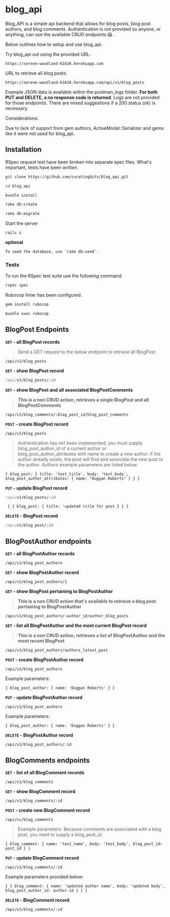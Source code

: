 
# blog_api

Blog_API is a simple api backend that allows for blog posts, blog post authors, and blog comments. Authentication is not provided so anyone, or anything, can use the available CRUD endpoints :scream: .

Below outlines how to setup and use blog_api.

Try blog_api out using the provided URL:

```
https://serene-woodland-61626.herokuapp.com
```

URL to retrieve all blog posts:

```
https://serene-woodland-61626.herokuapp.com/api/v1/blog_posts
```

Example JSON data is available within the postman_logs folder. **For both PUT and DELETE, a no response code is returned**. Logs are not provided for those endpoints. There are mixed suggestions if a 200 status (ok) is necessary.

Considerations:

 Due to lack of support from gem authors, ActiveModel::Serializer and gems like it were not used for blog_api.


Installation
------------

 RSpec request test have been broken into separate spec files. What's important, tests have been written.

```bash
git clone https://github.com/curatingbits/blog_api.git
```

```bash
cd blog_api
```

```bash
bundle install
```

```bash
rake db:create
```

```bash
rake db:migrate
```
Start the server

```
rails s
```

**optional**
```bash
To seed the database, use `rake db:seed`.
```

### Tests

To run the RSpec test suite use the following command:

```bash
rspec spec
```

Rubocop linter has been configured.

```bash
gem install rubocop
```

```bash
bundle exec rubocop
```

## BlogPost Endpoints

**`GET` - all BlogPost records**

 > Send a GET request to the below endpoint to retrieve all BlogPost.

 ```
 /api/v1/blog_posts
 ```

**`GET` - show BlogPost record**
```ruby
/api/v1/blog_posts/:id
```

**`GET` - show BlogPost and all associated BlogPostComments**

> **This is a non CRUD action, retrieves a single BlogPost and all BlogPostComments**

```
/api/v1/blog_comments/:blog_post_id/blog_post_comments
```


**`POST` - create BlogPost record**

```
/api/v1/blog_posts
```

> Authentication has not been implemented, you must supply blog_post_author_id of a current author or blog_post_author_attributes with name to create a new author. If the author already exists, the post will find and associate the new post to the author. Authors example parameters are listed below.

```
{ blog_post: { title: 'test_title', body: 'test_body', blog_post_author_attributes: { name: "Duggan Roberts" } } }
```

**`PUT` - update BlogPost record**

```ruby
/api/v1/blog_posts/:id
```

```
 { { blog_post: { title: 'updated title for post } } }
```
 **`DELETE` - BlogPost record**

 ```ruby
 /api/v1/blog_post/:id
 ```

## BlogPostAuthor endpoints

**`GET` - all BlogPostAuthor records**

```
/api/v1/blog_post_authors
```

**`GET` - show BlogPostAuthor record**

```
/api/v1/blog_post_authors/1
```

**`GET` - show BlogPost pertaining to BlogPostAuthor**

> **This is a non CRUD action that's available to retrieve a blog post pertaining to BlogPostAuthor**

```
/api/v1/blog_post_authors/:author_id/author_blog_posts
```

**`GET` - list all BlogPostAuthor and the most current BlogPost record**

> **This is a non CRUD action, retrieves a list of BlogPostAuthor and the most recent BlogPost**

```
/api/v1/blog_post_authors/authors_latest_post
```


**`POST` - create BlogPostAuthor record**

```
/api/v1/blog_post_authors
```

Example parameters:

```
{ blog_post_author: { name: 'Duggan Roberts' } }
```

**`PUT` - update BlogPostAuthor record**

```
/api/v1/blog_post_authors
```

Example parameters:

```
{ blog_post_author: { name: 'Duggan Roberts' } }
```

**`DELETE` - BlogPostAuthor record**

```
/api/v1/blog_post_authors/:id
```

## BlogComments endpoints

**`GET` - list of all BlogComment records**

```
/api/v1/blog_comments
```

**`GET` - show BlogComment record**

```
/api/v1/blog_comments/:id
```

**`POST` - create new BlogComment record**

```
/api/vi/blog_comments
```
> Example parameters:
> Because comments are associated with a blog post, you need to supply a blog_post_id.


```
{ blog_comment: { name: 'test_name', body: 'test_body', blog_post_id: post_id } }
```

**`PUT` - update BlogComment record**

`/api/v1/blog_comments/:id`

Example parameters provided below:

 ```
 { { blog_comment: { name: 'updated author name', body: 'updated body', blog_post_author_id: author.id } } }
 ```

 **`DELETE` - BlogComment record**

 ```
 /api/v1/blog_comments/:id
 ```

